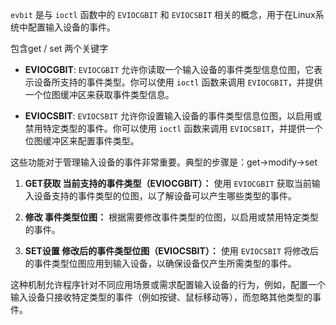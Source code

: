 `evbit` 是与 `ioctl` 函数中的 `EVIOCGBIT` 和 `EVIOCSBIT` 相关的概念，用于在Linux系统中配置输入设备的事件。

包含get / set 两个关键字

- **EVIOCGBIT**: `EVIOCGBIT` 允许你读取一个输入设备的事件类型信息位图，它表示设备所支持的事件类型。你可以使用 `ioctl` 函数来调用 `EVIOCGBIT`，并提供一个位图缓冲区来获取事件类型信息。

- **EVIOCSBIT**: `EVIOCSBIT` 允许你设置输入设备的事件类型信息位图，以启用或禁用特定类型的事件。你可以使用 `ioctl` 函数来调用 `EVIOCSBIT`，并提供一个位图缓冲区来配置事件类型。

这些功能对于管理输入设备的事件非常重要。典型的步骤是：get->modify->set

1. **GET获取   当前支持的事件类型（EVIOCGBIT）：** 使用 `EVIOCGBIT` 获取当前输入设备支持的事件类型的位图，以了解设备可以产生哪些类型的事件。

2. **修改   事件类型位图：** 根据需要修改事件类型的位图，以启用或禁用特定类型的事件。

3. **SET设置   修改后的事件类型位图（EVIOCSBIT）：** 使用 `EVIOCSBIT` 将修改后的事件类型位图应用到输入设备，以确保设备仅产生所需类型的事件。

这种机制允许程序针对不同应用场景或需求配置输入设备的行为，例如，配置一个输入设备只接收特定类型的事件（例如按键、鼠标移动等），而忽略其他类型的事件。